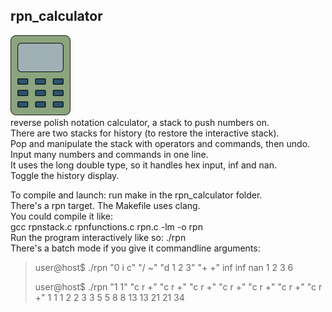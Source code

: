 rpn_calculator  
--------------  
![calculator image](./rpn_calculator.png "rpn calculator")  
reverse polish notation calculator, a stack to push numbers on.  
There are two stacks for history (to restore the interactive stack).  
Pop and manipulate the stack with operators and commands, then undo.  
Input many numbers and commands in one line.  
It uses the long double type, so it handles hex input, inf and nan.  
Toggle the history display.  

To compile and launch: run make in the rpn_calculator folder.  
There's a rpn target. The Makefile uses clang.  
You could compile it like:  
gcc rpnstack.c rpnfunctions.c rpn.c -lm -o rpn  
Run the program interactively like so: ./rpn  
There's a batch mode if you give it commandline arguments:  

> user@host$ ./rpn "0 i c" "/ ~" "d 1 2 3" "+ +"
> inf inf
> nan
> 1 2 3
> 6
> 
> user@host$ ./rpn "1 1" "c r +" "c r +" "c r +" "c r +" "c r +" "c r +" "c r +"
> 1 1
> 1 2
> 2 3
> 3 5
> 5 8
> 8 13
> 13 21
> 21 34

